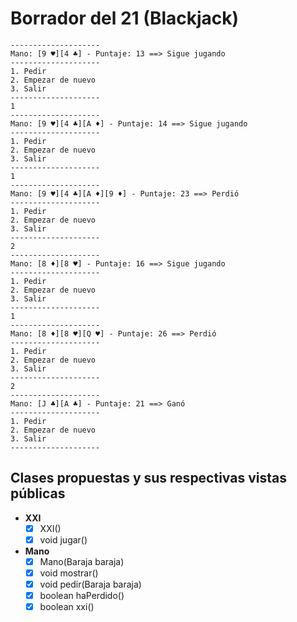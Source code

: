 # Borrador del 21 (Blackjack)


```
--------------------
Mano: [9 ♥][4 ♣] - Puntaje: 13 ==> Sigue jugando
--------------------
1. Pedir
2. Empezar de nuevo
3. Salir
--------------------
1
--------------------
Mano: [9 ♥][4 ♣][A ♦] - Puntaje: 14 ==> Sigue jugando
--------------------
1. Pedir
2. Empezar de nuevo
3. Salir
--------------------
1
--------------------
Mano: [9 ♥][4 ♣][A ♦][9 ♦] - Puntaje: 23 ==> Perdió
--------------------
1. Pedir
2. Empezar de nuevo
3. Salir
--------------------
2
--------------------
Mano: [8 ♦][8 ♥] - Puntaje: 16 ==> Sigue jugando
--------------------
1. Pedir
2. Empezar de nuevo
3. Salir
--------------------
1
--------------------
Mano: [8 ♦][8 ♥][Q ♥] - Puntaje: 26 ==> Perdió
--------------------
1. Pedir
2. Empezar de nuevo
3. Salir
--------------------
2
--------------------
Mano: [J ♣][A ♣] - Puntaje: 21 ==> Ganó
--------------------
1. Pedir
2. Empezar de nuevo
3. Salir
--------------------

```

## Clases propuestas y sus respectivas vistas públicas

- **XXI**
  - [x] XXI()
  - [x] void jugar()
- **Mano**
  - [x] Mano(Baraja baraja)
  - [x] void mostrar()
  - [x] void pedir(Baraja baraja)
  - [x] boolean haPerdido()
  - [x] boolean xxi()
